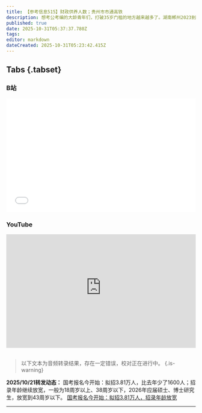 ```yaml
---
title: 【参考信息515】财政供养人数；贵州市市通高铁
description: 想考公考编的大龄青年们，打破35岁门槛的地方越来越多了。湖南郴州2023到2025年撤并机构112个，精简3021人；多地拖欠村支书、村主任工资，四川泸县将村社干部工资调整由县财政直发。现在财政供养人数有多少，复旦教授论文算出最全面情况，“供养人员只减不增”没实现。盘兴高铁运行试验，贵州市市通高铁。姚明开始领退休金了，从NBA要。网民从尼泊尔回国手机被“保护性停机”。史上最大比特币洗钱案两名被告认罪。
published: true
date: 2025-10-31T05:37:37.780Z
tags: 
editor: markdown
dateCreated: 2025-10-31T05:23:42.415Z
---
```


## Tabs {.tabset}
### B站
<div style="position: relative; padding: 30% 45%;">
<iframe style="position: absolute; width: 100%; height: 100%; left: 0; top: 0;" src="//player.bilibili.com/player.html?&bvid=BV19n42zzEGw&page=1&as_wide=1&high_quality=1&danmaku=1&autoplay=0" scrolling="no" border="0" frameborder="no" framespacing="0" allowfullscreen="true"></iframe>
</div>

### YouTube
<div style="position: relative; padding: 30% 45%;">
<iframe style="position: absolute; top: 0; left: 0; width: 100%; height: 100%;" src="https://www.youtube-nocookie.com/embed/YouTubeVID" title="YouTube video player" frameborder="0" allow="accelerometer; autoplay; clipboard-write; encrypted-media; gyroscope; picture-in-picture" allowfullscreen></iframe>
</div>

## 

> 以下文本为音频转录结果，存在一定错误，校对正在进行中。
{.is-warning}

**2025/10/21转发动态：** 国考报名今开始：拟招3.81万人，比去年少了1600人；招录年龄继续放宽，一般为18周岁以上、38周岁以下，2026年应届硕士、博士研究生，放宽到43周岁以下。 [国考报名今开始：拟招3.81万人，招录年龄放宽](http://news.china.com.cn/2025-10/15/content_118124223.shtml)

---

